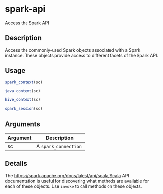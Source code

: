 # spark-api


Access the Spark API




## Description

Access the commonly-used Spark objects associated with a Spark instance.
These objects provide access to different facets of the Spark API.





## Usage
```r
spark_context(sc)

java_context(sc)

hive_context(sc)

spark_session(sc)
```




## Arguments


Argument      |Description
------------- |----------------
sc | A ``spark_connection``.




## Details

The https://spark.apache.org/docs/latest/api/scala/Scala API documentation
is useful for discovering what methods are available for each of these
objects. Use `invoke` to call methods on these objects.







